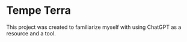 # Tempe Terra

This project was created to familiarize myself with using ChatGPT as a resource and a tool.

